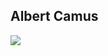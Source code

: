 ## Albert Camus

<img src="https://res.cloudinary.com/dzc0tlbqw/image/upload/v1712049494/oc65vss7huvvmwx4t1zy.jpg" class="profilePicture">